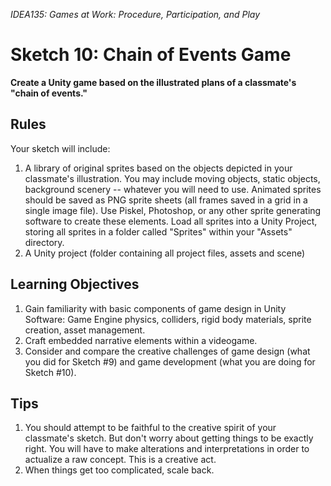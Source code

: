 *IDEA135: Games at Work: Procedure, Participation, and Play*

# Sketch 10: Chain of Events Game


**Create a Unity game based on the illustrated plans of a classmate's "chain of events."**

## Rules

Your sketch will include:

1. A library of original sprites based on the objects depicted in your classmate's illustration. You may include moving objects, static objects,  background scenery -- whatever you will need to use. Animated sprites should be saved as PNG sprite sheets (all frames saved in a grid in a single image file). Use Piskel, Photoshop, or any other sprite generating software to create these elements.  Load all sprites into a Unity Project, storing all sprites in a folder called "Sprites" within your "Assets" directory.
2. A Unity project (folder containing all project files, assets and scene)

## Learning Objectives
1. Gain familiarity with basic components of game design in Unity Software: Game Engine physics, colliders, rigid body materials, sprite creation, asset management.
2. Craft embedded narrative elements within a videogame.
3. Consider and compare the creative challenges of game design (what you did for Sketch #9) and game development (what you are doing for Sketch #10).

## Tips
1. You should attempt to be faithful to the creative spirit of your classmate's sketch. But don't worry about getting things to be exactly right.  You will have to make alterations and interpretations in order to actualize a raw concept. This is a creative act.
2. When things get too complicated, scale back.
